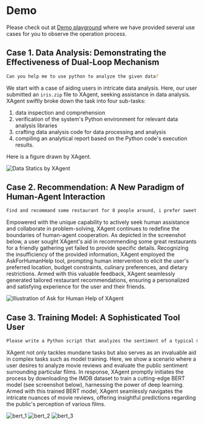 # Demo

Please check out at [Demo playground](https://x-agent.net/share) where we have provided several use cases for you to observe the operation process.

## Case 1. Data Analysis: Demonstrating the Effectiveness of Dual-Loop Mechanism

```bash
Can you help me to use python to analyze the given data?
```

We start with a case of aiding users in intricate data analysis. Here, our user submitted an `iris.zip` file to XAgent, seeking assistance in data analysis. XAgent swiftly broke down the task into four sub-tasks:
1. data inspection and comprehension
2. verification of the system's Python environment for relevant data analysis libraries
3. crafting data analysis code for data processing and analysis
4. compiling an analytical report based on the Python code's execution results.

Here is a figure drawn by XAgent.

![Data Statics by XAgent](../assets/statistics.png)

## Case 2. Recommendation: A New Paradigm of Human-Agent Interaction

```bash
Find and recommand some restaurant for 8 people around, i prefer sweet and salt favors.
```
Empowered with the unique capability to actively seek human assistance and collaborate in problem-solving, XAgent continues to redefine the boundaries of human-agent cooperation. As depicted in the screenshot below, a user sought XAgent's aid in recommending some great restaurants for a friendly gathering yet failed to provide specific details. Recognizing the insufficiency of the provided information, XAgent employed the AskForHumanHelp tool, prompting human intervention to elicit the user's preferred location, budget constraints, culinary preferences, and dietary restrictions. Armed with this valuable feedback, XAgent seamlessly generated tailored restaurant recommendations, ensuring a personalized and satisfying experience for the user and their friends.

![Illustration of Ask for Human Help of XAgent](../assets/ask_for_human_help.png)

## Case 3. Training Model: A Sophisticated Tool User

```bash
Please write a Python script that analyzes the sentiment of a typical movie reviews dataset. Extract the key phrases that contribute to the overall sentiment and present the results in a visually appealing format.
```
XAgent not only tackles mundane tasks but also serves as an invaluable aid in complex tasks such as model training. Here, we show a scenario where a user desires to analyze movie reviews and evaluate the public sentiment surrounding particular films. In response, XAgent promptly initiates the process by downloading the IMDB dataset to train a cutting-edge BERT model (see screenshot below), harnessing the power of deep learning. Armed with this trained BERT model, XAgent seamlessly navigates the intricate nuances of movie reviews, offering insightful predictions regarding the public's perception of various films.

![bert_1](../assets/bert_1.png)
![bert_2](../assets/bert_2.png)
![bert_3](../assets/bert_3.png)


